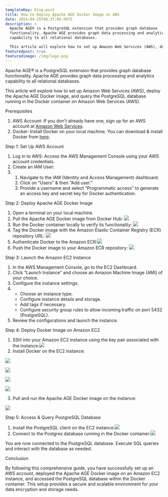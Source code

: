 ```yaml
---
templateKey: blog-post
title: How to Deploy Apache AGE Docker Image on AWS
date: 2024-04-25T08:37:04.997Z
description: >
  Apache AGE® is a PostgreSQL extension that provides graph database
  functionality. Apache AGE provides graph data processing and analytics
  capability to all relational databases. 

  This article will explore how to set up Amazon Web Services (AWS), deploy the Apache AGE Docker image, and query the PostgreSQL database running in the Docker container on Amazon Web Services (AWS).
featuredpost: true
featuredimage: /img/logo.png
---
```

<!--StartFragment-->

Apache AGE® is a PostgreSQL extension that provides graph database functionality. Apache AGE provides graph data processing and analytics capability to all relational databases. 

This article will explore how to set up Amazon Web Services (AWS), deploy the Apache AGE Docker image, and query the PostgreSQL database running in the Docker container on Amazon Web Services (AWS).

Prerequisites

1. AWS Account: If you don’t already have one, sign up for an AWS account at [Amazon Web Services](https://aws.amazon.com/).
2. Docker: Install Docker on your local machine. You can download & install Docker from [here](https://www.docker.com/get-started).



Step 1: Set Up AWS Account

1. Log in to AWS: Access the AWS Management Console using your AWS account credentials.
2. Create an IAM User:
3. 1. Navigate to the IAM (Identity and Access Management) dashboard.
   2. Click on “Users” & then “Add user.”
   3. Provide a username and select “Programmatic access” to generate an access key and secret key for Docker authentication.

Step 2: Deploy Apache AGE Docker Image

1. Open a terminal on your local machine.
2. Pull the Apache AGE Docker image from Docker Hub: ![](https://lh7-us.googleusercontent.com/6nFRHrsfi6mHtkh15ID0WR3ac8tdiZ7WLCbJYQQojyYbswAm5Q8bbFLhLNL85ZnYGaqEbEcI_fkt64yygvZ-2DzfG9pui4thQM9gPF24r7ZC_WzZ0vzTmdO-t5o4wc294Xey3A7IV98HAnr7Bg1Jxw)
3. Run the Docker container locally to verify its functionality: ![](https://lh7-us.googleusercontent.com/0TgaSXMeJe3Ypped8Q0ibqZe_x-9X8Df7HVPcr7ABIhU8XiS8ul9tFQxifHeb3bHm9eEW3LzoirQMwNDW-Nuz2X4kADDyIn2j9lLBeX1drMIZuBjqq6BrKSpg4sv5-kqIc-5tjC_mY51605MhzQ64Q)
4. Tag the Docker image with the Amazon Elastic Container Registry (ECR) repository URL: ![](https://lh7-us.googleusercontent.com/axtCSLN2EpvE3BKjHI18uPM0uIPW7BOQy9MpP5d91XPOjbiIkOVq_GtGq_QXnmWfuzD4odGwvjb4WMacZFET_cGmJV3fPfgrxHR643XT5Zr9tC3V51XE5i42MdwJMLw95lPpgcmPQZUgp84YR-6_sA)
5. Authenticate Docker to the Amazon ECR:![](https://lh7-us.googleusercontent.com/4ofNVcRhkH1dZlXIA6gHs5wvsMx5wwtgjUT1TgrLtzjvPaFNPhBCoCv0NkPXFxOeU-0ECSEKChiDw5lLz-Uw3QfhB3ENN7tzfNqyCp7n4xVF6XRxfelSF_pTf9M813LUpi94xlJGXjfSSH1nMpjrvw)
6. Push the Docker image to your Amazon ECR repository: ![](https://lh7-us.googleusercontent.com/AvJD8NMaZH2r8RlWhkNBZps-0FVryeEuvdm7Orr8zcwwDCoOWDhVMJfp-tUlbkZh4XJAvm4lMHegwv1fWVnxxR0aMjOSvXvLgwysH3XOVCZ0TVP9TVTu6eGtKxkxt6YfN8QhG_n8nCMnV9ZamjKESg)



Step 3: Launch the Amazon EC2 Instance

1. In the AWS Management Console, go to the EC2 Dashboard.
2. Click “Launch Instance” and choose an Amazon Machine Image (AMI) of your choice.
3. Configure the instance settings:
4. * Choose an instance type.
   * Configure instance details and storage.
   * Add tags if necessary.
   * Configure security group rules to allow incoming traffic on port 5432 (PostgreSQL).
5. Review the configurations and launch the instance.



Step 4: Deploy Docker Image on Amazon EC2

1. SSH into your Amazon EC2 instance using the key pair associated with the instance:![](https://lh7-us.googleusercontent.com/uMdyOrdtw_eNyJe2B2-u56su4FxhHSfic4RfrUQnKhGvEj_xbPzwqO5nm8Pj8BppZhaJa--r1-HMuKoVUZSfNrKM_qf2WzGj_Fg3KWgWsVZnqRRrj1BMl0g7IoKwp_I_XXpyIBP0F5OyRA30XFfPkg)
2. Install Docker on the EC2 instance:

![](https://lh7-us.googleusercontent.com/NYK-wsc0WeuaTnwQ7t_4oWkEIYl-iEyUOBFN1FilZHSOcW8UNGNuoWBH3qZgvaFoGlPANR3WVXRg_O14Ot7DAPOweFFP8exvtMF1ycB-oJNn271T7157Ucqg8QbA-7_HfUsxzpn3XjjUGxoSaoGlLg)

![](https://lh7-us.googleusercontent.com/7CctADC_EVZSDC1XThYj_qo631j1Fp_LKuX5bSvFzu52i0fDiMl0ol7P1tybkrES6hHC9HPsffQaMI_5m7u218M1wVaewBFReYmzfiRaH-ftWM0vCRQ0Qv88LsOQmScwHvBumhvNvhKP8oXNZHWvDg)

![](https://lh7-us.googleusercontent.com/tsL9-TfHumrTK-lYj8xLz7F0Jrgio_Z7AYzl6HG4jK_U2qUyAA7dvxJ1dW7lLdK9az1jw0YdiT2wRIuKJbd_nsWxDRntAvMnPQ8vfVpBcWh8be6mxmRdhJAQ9FAWSUYuCZvFZkvKC8KfWpS09J0ycA)

![](https://lh7-us.googleusercontent.com/orfuWcUbbs_AnDRRrXoP_SphDdPRZ8oUvxrYKSGh1oIqLiRYy4wmr1IC8LnOQEm51geFSVvTEu8OaM8EzIaB_brmGui3u-O5LYeC6YK6WQ8E8pKghzsJx40Zrjhi0fM_E9DGTV8DoYxvlqxhpFWFZw)

3. Pull and run the Apache AGE Docker image on the instance:

![](https://lh7-us.googleusercontent.com/p8OdSdB632x4DGcTekVMo2b1RlEFCX9VKdDhxMfUOaSjfwBpGRRjhZVlz2DH3866Xx22LT9jb_w5A75eUe9JcMnrinVpVequRrjRZWsrITS24i_SDpMUm5VMpkb3BOPRBUFJrdkBAyUwuKJ7z0ahnA)

Step 5: Access & Query PostgreSQL Database

1. Install the PostgreSQL client on the EC2 instance:![](https://lh7-us.googleusercontent.com/yPKtED71f06maB_4FPymzRcljCkgjC3-yyCKnckA1vEulBIU5mprhKyQUAPwVPQ-__ZFWcN6lWxtTTdPDO5HBl_LTpcYCB6KZG32_bTcV3EVTJGzsMe_pyb8EVGLbbhNjSCw01_az0z8Qt6W6RklOg)
2. Connect to the Postgres database running in the Docker container:![](https://lh7-us.googleusercontent.com/yv_uYVG0g_Oe8WE3Oc7xpZSbd3UhhOk5WRVRxMG5a7uwbyHOBS2ZJ5cB45z7slHIJfO6rseFccjInwTYH9jZLWPeiVqs4Qm4OLJQ5TMjj4Y_qAlVrEWvy1WkUqRE_yt83NyZRBVBsPFkRosMcKLz7g)

You are now connected to the PostgreSQL database. Execute SQL queries and interact with the database as needed.

Conclusion

By following this comprehensive guide, you have successfully set up an AWS account, deployed the Apache AGE Docker image on an Amazon EC2 instance, and accessed the PostgreSQL database within the Docker container. This setup provides a secure and scalable environment for your data encryption and storage needs.



<!--EndFragment-->